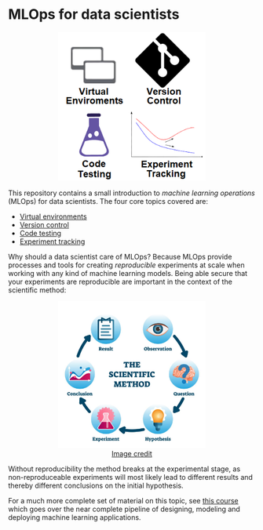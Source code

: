 # MLOps for data scientists

<p align="center">
  <img src="figures/4topics.png" width="300">
</p>

This repository contains a small introduction to *machine learning operations* (MLOps) for data scientists. The four
core topics covered are:

* [Virtual environments](https://github.com/SkafteNicki/ku_devops/tree/main/virtual_environments)
* [Version control](https://github.com/SkafteNicki/ku_devops/tree/main/version_control)
* [Code testing](https://github.com/SkafteNicki/ku_devops/tree/main/code_testing)
* [Experiment tracking](https://github.com/SkafteNicki/ku_devops/tree/main/experiment_tracking)

Why should a data scientist care of MLOps? Because MLOps provide processes and tools for creating *reproducible*
experiments at scale when working with any kind of machine learning models. Being able secure that your experiments
are reproducible are important in the context of the scientific method:

<p align="center">
  <img src="figures/scientific_method.jpg" width="300">
  <br>
  <a href="https://www.australianenvironmentaleducation.com.au/education-resources/what-is-the-scientific-method/"> Image credit </a>
</p>

Without reproducibility the method breaks at the experimental stage, as non-reproduceable experiments will most likely
lead to different results and thereby different conclusions on the initial hypothesis.

For a much more complete set of material on this topic, see [this course](https://skaftenicki.github.io/dtu_mlops/)
which goes over the near complete pipeline of designing, modeling and deploying machine learning applications.

